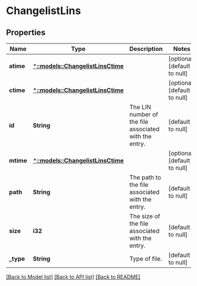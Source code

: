 # ChangelistLins

## Properties
Name | Type | Description | Notes
------------ | ------------- | ------------- | -------------
**atime** | [***::models::ChangelistLinsCtime**](ChangelistLinsCtime.md) |  | [optional] [default to null]
**ctime** | [***::models::ChangelistLinsCtime**](ChangelistLinsCtime.md) |  | [optional] [default to null]
**id** | **String** | The LIN number of the file associated with the entry. | [default to null]
**mtime** | [***::models::ChangelistLinsCtime**](ChangelistLinsCtime.md) |  | [optional] [default to null]
**path** | **String** | The path to the file associated with the entry. | [default to null]
**size** | **i32** | The size of the file associated with the entry. | [default to null]
**_type** | **String** | Type of file. | [default to null]

[[Back to Model list]](../README.md#documentation-for-models) [[Back to API list]](../README.md#documentation-for-api-endpoints) [[Back to README]](../README.md)


